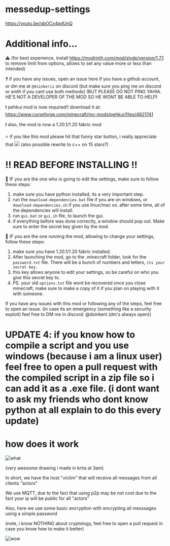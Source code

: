 # messedup-settings
https://youtu.be/qbOCx4pdUnQ

# Additional info...

  ⚠️ (for best experience, install https://modrinth.com/mod/slyde/version/1.7.1 to remove limit from options, allows to set any value more or less than intended)
  
  ❓ if you have any issues, open an issue here if you have a github account, or dm me at `@dsinkerii` on discord (but make sure you ping me on discord or smth if you cant use both methods) (BUT PLEASE DO NOT PING YAHIA. HE'S NOT A DEVELOPER OF THE MOD SO HE WONT BE ABLE TO HELP)
  
  ❗ pehkui mod is now required!! download it at: https://www.curseforge.com/minecraft/mc-mods/pehkui/files/4821741
  
  ❗ also, the mod is now a 1.20.1/1.20 fabric mod

  ⭐ if you like this mod please hit that funny star button, i really appreciate that 
![](https://media.discordapp.net/attachments/1134600951999778940/1137065459196383403/image.png?width=20&height=20) (also possible rewrite to c++ on 15 stars?)


# ‼️ READ BEFORE INSTALLING ‼️

🔴 IF you are the one who is going to edit the settings, make sure to follow these steps:
1. make sure you have python installed, its a very important step.
2. run the `download-dependencies.bat` file if you are on windows, or `download-dependencies.sh` if you use linux/mac os. after some time, all of the dependencies will install.
3. run `gui.bat` or `gui.sh` file, to launch the gui.
4. if everything before was done correctly, a window should pop out. Make sure to enter the secret key given by the mod.

🔴 IF you are the one running the mod, allowing to change your settings, follow these steps:
1. make sure you have 1.20.1/1.20 fabric installed.
2. After launching the mod, go to the .minecraft folder, look for the `password.txt` file. There will be a bunch of numbers and letters, `its your secret key.`
3. this key allows anyone to edit your settings, so be careful on who you give this secret key to.
4. PS. your old `options.txt` file wont be recovered once you close minecraft, make sure to make a copy of it if you plan on playing with it with someone.

If you have any issues with this mod or following any of the steps, feel free to open an issue.
(in case its an emergency (something like a security exploit) feel free to DM me in discord: @dsinkerii (dm's always open))

# UPDATE 4: if you know how to compile a script and you use windows (because i am a linux user) feel free to open a pull request with the compiled script in a zip file so i can add it as a .exe file. (i dont want to ask my friends who dont know python at all explain to do this every update)

# how does it work
![what](https://github.com/dsinkerii/messedup-settings/assets/104655906/626da6e5-8ea3-47a4-ba86-8cf079f68bc8)

(very awesome drawing i made in krita at 3am)

In short, we have the host "victim" that will receive all messages from all clients "actors"

We use MQTT, due to the fact that using p2p may be not cool due to the fact your ip will be public for all "actors"

Also, here we use some basic encryption with encrypting all messsages using a simple password

(note, i know NOTHING about cryptology, feel free to open a pull request in case you know how to make it better)




![wow](https://media.discordapp.net/attachments/1065674628636344420/1123644736922734632/makesweet-3nxz9e.gif?width=440&height=330)
